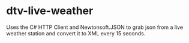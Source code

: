 # dtv-live-weather
Uses the C# HTTP Client and Newtonsoft.JSON to grab json from a live weather station and convert it to XML every 15 seconds.
